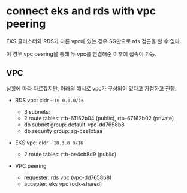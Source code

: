 # connect eks and rds with vpc peering

EKS 클러스터와 RDS가 다른 vpc에 있는 경우 SG만으로 rds 접근을 할 수 없다.

이 경우 vpc peering을 통해 두 vpc를 연결해준 이후에 접속이 가능.

## VPC

상황에 따라 다르겠지만, 아래의 예시로 vpc가 구성되어 있다고 가정하고 진행.

- RDS vpc: cidr - `10.0.0.0/16`
  - 3 subnets: 
  - 2 route tables: rtb-61162b04 (public), rtb-67162b02 (private)
  - db subnet group: default-vpc-dd7658b8
  - db security group: sg-cee1c5aa
- EKS vpc: cidr - `10.3.0.0/16`
  - 2 route tables: rtb-be4cb8d9 (public)

- VPC peering
  - requester: rds vpc (vpc-dd7658b8)
  - accepter: eks vpc (odk-shared)
